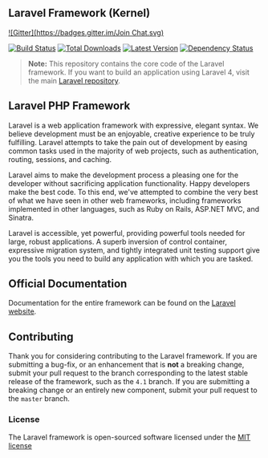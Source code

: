 ## Laravel Framework (Kernel)
[![Gitter](https://badges.gitter.im/Join Chat.svg)](https://gitter.im/Ruzarh/framework?utm_source=badge&utm_medium=badge&utm_campaign=pr-badge&utm_content=badge)

[![Build Status](https://travis-ci.org/laravel/framework.svg)](https://travis-ci.org/laravel/framework)
[![Total Downloads](https://img.shields.io/packagist/dm/laravel/framework.svg)](https://packagist.org/packages/laravel/framework)
[![Latest Version](http://img.shields.io/github/tag/laravel/framework.svg)](https://github.com/laravel/framework/releases)
[![Dependency Status](https://www.versioneye.com/php/laravel:framework/badge.svg)](https://www.versioneye.com/php/laravel:framework)

> **Note:** This repository contains the core code of the Laravel framework. If you want to build an application using Laravel 4, visit the main [Laravel repository](https://github.com/laravel/laravel).

## Laravel PHP Framework

Laravel is a web application framework with expressive, elegant syntax. We believe development must be an enjoyable, creative experience to be truly fulfilling. Laravel attempts to take the pain out of development by easing common tasks used in the majority of web projects, such as authentication, routing, sessions, and caching.

Laravel aims to make the development process a pleasing one for the developer without sacrificing application functionality. Happy developers make the best code. To this end, we've attempted to combine the very best of what we have seen in other web frameworks, including frameworks implemented in other languages, such as Ruby on Rails, ASP.NET MVC, and Sinatra.

Laravel is accessible, yet powerful, providing powerful tools needed for large, robust applications. A superb inversion of control container, expressive migration system, and tightly integrated unit testing support give you the tools you need to build any application with which you are tasked.

## Official Documentation

Documentation for the entire framework can be found on the [Laravel website](http://laravel.com/docs).

## Contributing

Thank you for considering contributing to the Laravel framework. If you are submitting a bug-fix, or an enhancement that is **not** a breaking change, submit your pull request to the branch corresponding to the latest stable release of the framework, such as the `4.1` branch. If you are submitting a breaking change or an entirely new component, submit your pull request to the `master` branch.

### License

The Laravel framework is open-sourced software licensed under the [MIT license](http://opensource.org/licenses/MIT)
